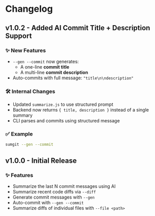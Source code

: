 # Changelog

## v1.0.2 - Added AI Commit Title + Description Support

### ✨ New Features
- `--gen --commit` now generates:
  - A one-line **commit title**
  - A multi-line **commit description**
- Auto-commits with full message: `"title\n\ndescription"`

### 🛠️ Internal Changes
- Updated `summarize.js` to use structured prompt
- Backend now returns `{ title, description }` instead of a single summary
- CLI parses and commits using structured message

### ✅ Example
```bash
sumgit --gen --commit
```

## v1.0.0 - Initial Release

### ✨ Features
- Summarize the last N commit messages using AI
- Summarize recent code diffs via `--diff`
- Generate commit messages with `--gen`
- Auto-commit with `--gen --commit`
- Summarize diffs of individual files with `--file <path>`

